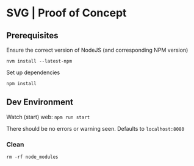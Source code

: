 # SVG | Proof of Concept

## Prerequisites

Ensure the correct version of NodeJS (and corresponding NPM version)

```
nvm install --latest-npm
```

Set up dependencies
```
npm install
```

## Dev Environment

Watch (start) web:     `npm run start`

There should be no errors or warning seen.
Defaults to `localhost:8080`

### Clean

```
rm -rf node_modules
```
